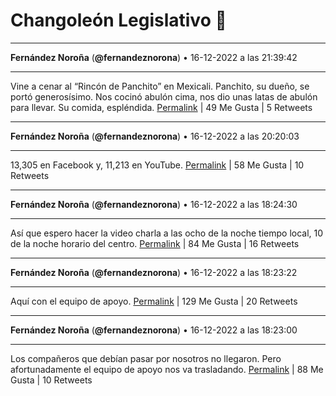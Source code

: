 # Changoleón Legislativo 🙈
*****
**Fernández Noroña** (**@fernandeznorona**) • 16-12-2022 a las 21:39:42
*****
Vine a cenar al “Rincón de Panchito” en Mexicali. Panchito, su dueño, se portó generosísimo. Nos cocinó abulón cima, nos dio unas latas de abulón para llevar. Su comida, espléndida.
[Permalink](https://twitter.com/fernandeznorona/status/1603988285751283712) | 49 Me Gusta | 5 Retweets
*****
**Fernández Noroña** (**@fernandeznorona**) • 16-12-2022 a las 20:20:03
*****
13,305 en Facebook y, 11,213 en YouTube.
[Permalink](https://twitter.com/fernandeznorona/status/1603968239876206592) | 58 Me Gusta | 10 Retweets
*****
**Fernández Noroña** (**@fernandeznorona**) • 16-12-2022 a las 18:24:30
*****
Así que espero hacer la video charla a las ocho de la noche tiempo local, 10 de la noche horario del centro.
[Permalink](https://twitter.com/fernandeznorona/status/1603939161026826242) | 84 Me Gusta | 16 Retweets
*****
**Fernández Noroña** (**@fernandeznorona**) • 16-12-2022 a las 18:23:22
*****
Aquí con el equipo de apoyo.
[Permalink](https://twitter.com/fernandeznorona/status/1603938877840019459) | 129 Me Gusta | 20 Retweets
*****
**Fernández Noroña** (**@fernandeznorona**) • 16-12-2022 a las 18:23:00
*****
Los compañeros que debían pasar por nosotros no llegaron. Pero afortunadamente el equipo de apoyo nos va trasladando.
[Permalink](https://twitter.com/fernandeznorona/status/1603938785741635584) | 88 Me Gusta | 10 Retweets